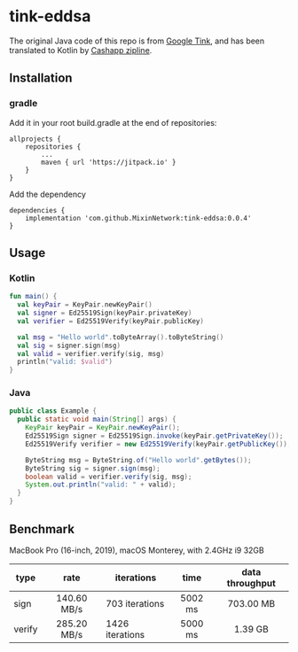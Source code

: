 # tink-eddsa
The original Java code of this repo is from [Google Tink](https://github.com/google/tink), and has been translated to Kotlin by [Cashapp zipline](https://github.com/cashapp/zipline).

## Installation

### gradle
Add it in your root build.gradle at the end of repositories:
```
allprojects {
    repositories {
        ...
        maven { url 'https://jitpack.io' }
    }
}
```
Add the dependency
```
dependencies {
    implementation 'com.github.MixinNetwork:tink-eddsa:0.0.4'
}
```

## Usage

### Kotlin

```kotlin
fun main() {
  val keyPair = KeyPair.newKeyPair()
  val signer = Ed25519Sign(keyPair.privateKey)
  val verifier = Ed25519Verify(keyPair.publicKey)

  val msg = "Hello world".toByteArray().toByteString()
  val sig = signer.sign(msg)
  val valid = verifier.verify(sig, msg)
  println("valid: $valid")
}
```

### Java

```java
public class Example {
  public static void main(String[] args) {
    KeyPair keyPair = KeyPair.newKeyPair();
    Ed25519Sign signer = Ed25519Sign.invoke(keyPair.getPrivateKey());
    Ed25519Verify verifier = new Ed25519Verify(keyPair.getPublicKey());

    ByteString msg = ByteString.of("Hello world".getBytes());
    ByteString sig = signer.sign(msg);
    boolean valid = verifier.verify(sig, msg);
    System.out.println("valid: " + valid);
  }
}
```

## Benchmark

MacBook Pro (16-inch, 2019), macOS Monterey, with 2.4GHz i9 32GB

| type |    rate    | iterations    |   time  | data throughput |
|----------|:----------:|---------------|:-------:|:---------------:|
| sign | 140.60 MB/s | 703 iterations | 5002 ms | 703.00 MB |
| verify | 285.20 MB/s | 1426 iterations | 5000 ms | 1.39 GB |